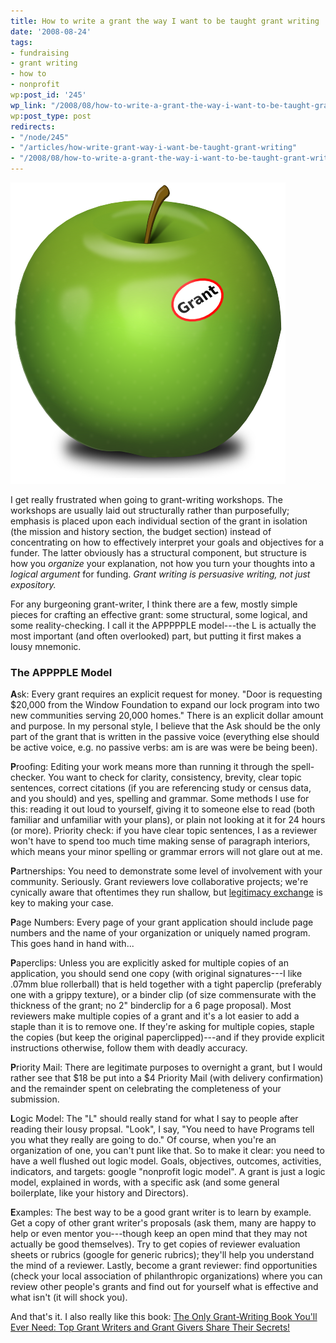 ```yaml
---
title: How to write a grant the way I want to be taught grant writing
date: '2008-08-24'
tags:
- fundraising
- grant writing
- how to
- nonprofit
wp:post_id: '245'
wp_link: "/2008/08/how-to-write-a-grant-the-way-i-want-to-be-taught-grant-writing/"
wp:post_type: post
redirects:
- "/node/245"
- "/articles/how-write-grant-way-i-want-be-taught-grant-writing"
- "/2008/08/how-to-write-a-grant-the-way-i-want-to-be-taught-grant-writing/"
---
```


![Grant Apple](2008-08-24-How-to-write-a-grant-the-way-I-want-to-be-taught-grant-writing/grant-apple.png)

I get really frustrated when going to grant-writing workshops. The workshops are usually laid out structurally rather than purposefully; emphasis is placed upon each individual section of the grant in isolation (the mission and history section, the budget section) instead of concentrating on how to effectively interpret your goals and objectives for a funder. The latter obviously has a structural component, but structure is how you _organize_ your explanation, not how you turn your thoughts into a _logical argument_ for funding. _Grant writing is persuasive writing, not just expository._

For any burgeoning grant-writer, I think there are a few, mostly simple pieces for crafting an effective grant: some structural, some logical, and some reality-checking. I call it the APPPPPLE model---the L is actually the most important (and often overlooked) part, but putting it first makes a lousy mnemonic.

### The APPPPLE Model

**A**sk: Every grant requires an explicit request for money. "Door is requesting $20,000 from the Window Foundation to expand our lock program into two new communities serving 20,000 homes." There is an explicit dollar amount and purpose. In my personal style, I believe that the Ask should be the only part of the grant that is written in the passive voice (everything else should be active voice, e.g. no passive verbs: am is are was were be being been).

**P**roofing: Editing your work means more than running it through the spell-checker. You want to check for clarity, consistency, brevity, clear topic sentences, correct citations (if you are referencing study or census data, and you should) and yes, spelling and grammar. Some methods I use for this: reading it out loud to yourself, giving it to someone else to read (both familiar and unfamiliar with your plans), or plain not looking at it for 24 hours (or more). Priority check: if you have clear topic sentences, I as a reviewer won't have to spend too much time making sense of paragraph interiors, which means your minor spelling or grammar errors will not glare out at me.

**P**artnerships: You need to demonstrate some level of involvement with your community. Seriously. Grant reviewers love collaborative projects; we're cynically aware that oftentimes they run shallow, but [legitimacy exchange](http://island94.org/node/165) is key to making your case.

**P**age Numbers: Every page of your grant application should include page numbers and the name of your organization or uniquely named program. This goes hand in hand with...

**P**aperclips: Unless you are explicitly asked for multiple copies of an application, you should send one copy (with original signatures---I like .07mm blue rollerball) that is held together with a tight paperclip (preferably one with a grippy texture), or a binder clip (of size commensurate with the thickness of the grant; no 2" binderclip for a 6 page proposal). Most reviewers make multiple copies of a grant and it's a lot easier to add a staple than it is to remove one. If they're asking for multiple copies, staple the copies (but keep the original paperclipped)---and if they provide explicit instructions otherwise, follow them with deadly accuracy.

**P**riority Mail: There are legitimate purposes to overnight a grant, but I would rather see that $18 be put into a $4 Priority Mail (with delivery confirmation) and the remainder spent on celebrating the completeness of your submission.

**L**ogic Model: The "L" should really stand for what I say to people after reading their lousy propsal. "Look", I say, "You need to have Programs tell you what they really are going to do." Of course, when you're an organization of one, you can't punt like that. So to make it clear: you need to have a well flushed out logic model. Goals, objectives, outcomes, activities, indicators, and targets: google "nonprofit logic model". A grant is just a logic model, explained in words, with a specific ask (and some general boilerplate, like your history and Directors).

**E**xamples: The best way to be a good grant writer is to learn by example. Get a copy of other grant writer's proposals (ask them, many are happy to help or even mentor you---though keep an open mind that they may not actually be good themselves). Try to get copies of reviewer evaluation sheets or rubrics (google for generic rubrics); they'll help you understand the mind of a reviewer. Lastly, become a grant reviewer: find opportunities (check your local association of philanthropic organizations) where you can review other people's grants and find out for yourself what is effective and what isn't (it will shock you).

And that's it. I also really like this book: [The Only Grant-Writing Book You'll Ever Need: Top Grant Writers and Grant Givers Share Their Secrets!](http://www.amazon.com/Only-Grant-Writing-Book-Youll-Ever/dp/0786711752)
